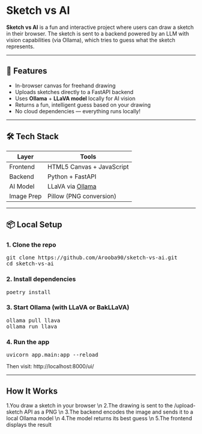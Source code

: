 # Sketch vs AI 


**Sketch vs AI** is a fun and interactive project where users can draw a sketch in their browser. The sketch is sent to a backend powered by an LLM with vision capabilities (via Ollama), which tries to guess what the sketch represents.


---

## 🚀 Features

-  In-browser canvas for freehand drawing
-  Uploads sketches directly to a FastAPI backend
-  Uses **Ollama** + **LLaVA model** locally for AI vision
-  Returns a fun, intelligent guess based on your drawing
-  No cloud dependencies — everything runs locally!

---

## 🛠️ Tech Stack

| Layer      | Tools                     |
|------------|---------------------------|
| Frontend   | HTML5 Canvas + JavaScript |
| Backend    | Python + FastAPI          |
| AI Model   | LLaVA via [Ollama](https://ollama.com/) |
| Image Prep | Pillow (PNG conversion)   |

---

## 📦 Local Setup

### 1. Clone the repo
<pre>
git clone https://github.com/Arooba90/sketch-vs-ai.git
cd sketch-vs-ai
</pre>

### 2. Install dependencies
<pre>
poetry install
</pre>

### 3. Start Ollama (with LLaVA or BakLLaVA)
<pre>
ollama pull llava
ollama run llava
</pre>

### 4. Run the app
<pre>
uvicorn app.main:app --reload
</pre>

Then visit: http://localhost:8000/ui/

---
## How It Works
1.You draw a sketch in your browser \n
2.The drawing is sent to the /upload-sketch API as a PNG \n
3.The backend encodes the image and sends it to a local Ollama model \n
4.The model returns its best guess \n
5.The frontend displays the result 
